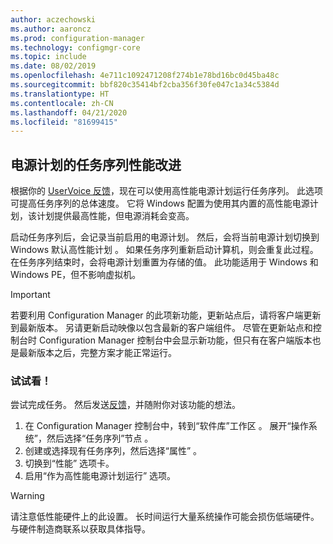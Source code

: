 ```yaml
---
author: aczechowski
ms.author: aaroncz
ms.prod: configuration-manager
ms.technology: configmgr-core
ms.topic: include
ms.date: 08/02/2019
ms.openlocfilehash: 4e711c1092471208f274b1e78bd16bc0d45ba48c
ms.sourcegitcommit: bbf820c35414bf2cba356f30fe047c1a34c5384d
ms.translationtype: HT
ms.contentlocale: zh-CN
ms.lasthandoff: 04/21/2020
ms.locfileid: "81699415"
---
```

## <a name="task-sequence-performance-improvements-for-power-plans"></a><a name="bkmk_tsperf"></a> 电源计划的任务序列性能改进

<!--3555926-->

根据你的 [UserVoice 反馈](https://configurationmanager.uservoice.com/forums/300492-ideas/suggestions/13442805-speed-up-osd-by-having-configmgr-set-high-performa)，现在可以使用高性能电源计划运行任务序列。 此选项可提高任务序列的总体速度。 它将 Windows 配置为使用其内置的高性能电源计划，该计划提供最高性能，但电源消耗会变高。

启动任务序列后，会记录当前启用的电源计划。 然后，会将当前电源计划切换到 Windows 默认高性能计划  。 如果任务序列重新启动计算机，则会重复此过程。 在任务序列结束时，会将电源计划重置为存储的值。 此功能适用于 Windows 和 Windows PE，但不影响虚拟机。

> [!Important]
> 若要利用 Configuration Manager 的此项新功能，更新站点后，请将客户端更新到最新版本。 另请更新启动映像以包含最新的客户端组件。 尽管在更新站点和控制台时 Configuration Manager 控制台中会显示新功能，但只有在客户端版本也是最新版本之后，完整方案才能正常运行。

### <a name="try-it-out"></a>试试看！

尝试完成任务。 然后发送[反馈](../../../../understand/find-help.md#product-feedback)，并随附你对该功能的想法。

1. 在 Configuration Manager 控制台中，转到“软件库”工作区  。 展开“操作系统”，然后选择“任务序列”节点   。
1. 创建或选择现有任务序列，然后选择“属性”  。
1. 切换到“性能”  选项卡。
1. 启用“作为高性能电源计划运行”  选项。

> [!Warning]
> 请注意低性能硬件上的此设置。 长时间运行大量系统操作可能会损伤低端硬件。 与硬件制造商联系以获取具体指导。
